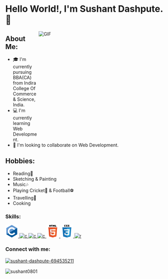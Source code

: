 ### <h1> Hello World!, I'm Sushant Dashpute.👋 </h1>

<img align='right' alt="GIF" src="https://media.giphy.com/media/QTfX9Ejfra3ZmNxh6B/giphy.gif" width="400" height="320" />

## About Me:

- 🎓 I'm currently pursuing BBA(CA) from Indira College Of Commerce & Science, India.
- 💻 I'm currently learning Web Development.
- 🤝 I'm looking to collaborate on Web Development.


##  Hobbies:

- Reading📖
- Sketching & Painting
- Music🎶
- Playing Cricket🏏 & Football⚽
- Travelling🧳
- Cooking


<h3 align="left">Skills:</h3>
<p align="left"> <a href="https://www.cprogramming.com/" target="_blank"> <img src="https://raw.githubusercontent.com/devicons/devicon/master/icons/c/c-original.svg" alt="c" width="40" height="40"/> </a> 
<a href="https://isocpp.org/" target="_blank"> <img src="https://img.icons8.com/color/48/000000/c-plus-plus-logo.png" alt="c" width="40" height="40"/> </a>
<a href="https://www.java.com/" target="_blank"> <img src="https://findicons.com/files/icons/1007/crystal_like/128/java.png" alt="c" width="40" height="40"/> </a>
<a href="https://www.python.org/" target="_blank"> <img src="https://img.icons8.com/color/48/000000/python--v1.png" alt="c" width="40" height="40"/> </a>
<a href="https://www.w3.org/html/" target="_blank"> <img src="https://raw.githubusercontent.com/devicons/devicon/master/icons/html5/html5-original-wordmark.svg" alt="html5" width="40" height="40"/> </a> 
<a href="https://www.w3schools.com/css/" target="_blank"> <img src="https://raw.githubusercontent.com/devicons/devicon/master/icons/css3/css3-original-wordmark.svg" alt="css3" width="40" height="40"/> </a>
<a href="https://www.r-project.org/about.html"> <img src="https://www.r-project.org/logo/Rlogo.svg" alt="r" width="40" height="40"/> </a>

<h3 align="left">Connect with me:</h3>
<p align="left">
<a href="https://www.linkedin.com/in/sushant-dashpute-694535211/" target="blank"><img align="center" src="https://cdn.jsdelivr.net/npm/simple-icons@3.0.1/icons/linkedin.svg" alt="sushant-dashpute-694535211" height="30" width="40" /></a>
</p>


<p><img align="center" src="https://github-readme-stats.vercel.app/api/top-langs?username=sushant0801&show_icons=true&locale=en&layout=compact" alt="sushant0801" /></p>


